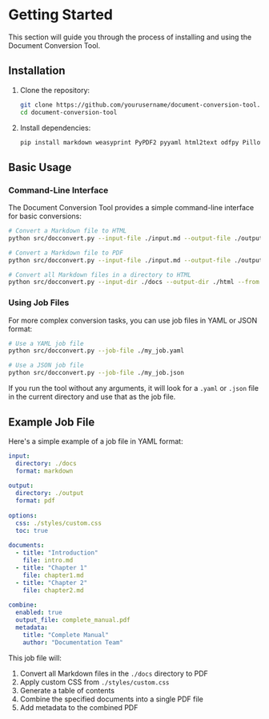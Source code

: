 # Getting Started

This section will guide you through the process of installing and using the Document Conversion Tool.

## Installation

1. Clone the repository:
   ```bash
   git clone https://github.com/yourusername/document-conversion-tool.git
   cd document-conversion-tool
   ```

2. Install dependencies:
   ```bash
   pip install markdown weasyprint PyPDF2 pyyaml html2text odfpy Pillow
   ```

## Basic Usage

### Command-Line Interface

The Document Conversion Tool provides a simple command-line interface for basic conversions:

```bash
# Convert a Markdown file to HTML
python src/docconvert.py --input-file ./input.md --output-file ./output.html --from md --to html

# Convert a Markdown file to PDF
python src/docconvert.py --input-file ./input.md --output-file ./output.pdf --from md --to pdf

# Convert all Markdown files in a directory to HTML
python src/docconvert.py --input-dir ./docs --output-dir ./html --from md --to html
```

### Using Job Files

For more complex conversion tasks, you can use job files in YAML or JSON format:

```bash
# Use a YAML job file
python src/docconvert.py --job-file ./my_job.yaml

# Use a JSON job file
python src/docconvert.py --job-file ./my_job.json
```

If you run the tool without any arguments, it will look for a `.yaml` or `.json` file in the current directory and use that as the job file.

## Example Job File

Here's a simple example of a job file in YAML format:

```yaml
input:
  directory: ./docs
  format: markdown
  
output:
  directory: ./output
  format: pdf
  
options:
  css: ./styles/custom.css
  toc: true
  
documents:
  - title: "Introduction"
    file: intro.md
  - title: "Chapter 1"
    file: chapter1.md
  - title: "Chapter 2"
    file: chapter2.md
    
combine:
  enabled: true
  output_file: complete_manual.pdf
  metadata:
    title: "Complete Manual"
    author: "Documentation Team"
```

This job file will:
1. Convert all Markdown files in the `./docs` directory to PDF
2. Apply custom CSS from `./styles/custom.css`
3. Generate a table of contents
4. Combine the specified documents into a single PDF file
5. Add metadata to the combined PDF
